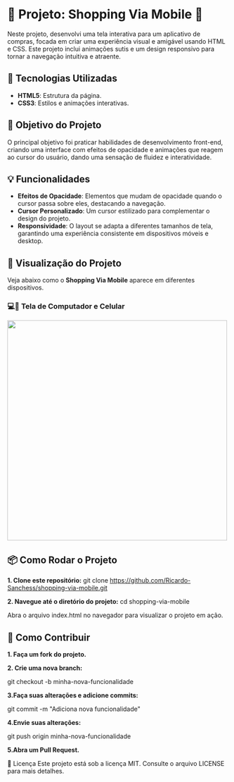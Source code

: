 <h1> 🛒 Projeto: Shopping Via Mobile 🛒</h1>

<p>Neste projeto, desenvolvi uma tela interativa para um aplicativo de compras, focada em criar uma experiência visual e amigável usando HTML e CSS. Este projeto inclui animações sutis e um design responsivo para tornar a navegação intuitiva e atraente.</p>

## 🚀 Tecnologias Utilizadas

- **HTML5**: Estrutura da página.
- **CSS3**: Estilos e animações interativas.

## 🎯 Objetivo do Projeto

<p>O principal objetivo foi praticar habilidades de desenvolvimento front-end, criando uma interface com efeitos de opacidade e animações que reagem ao cursor do usuário, dando uma sensação de fluidez e interatividade.</p>

## 💡 Funcionalidades

- **Efeitos de Opacidade**: Elementos que mudam de opacidade quando o cursor passa sobre eles, destacando a navegação.
- **Cursor Personalizado**: Um cursor estilizado para complementar o design do projeto.
- **Responsividade**: O layout se adapta a diferentes tamanhos de tela, garantindo uma experiência consistente em dispositivos móveis e desktop.

## 📱 Visualização do Projeto</h2>

Veja abaixo como o **Shopping Via Mobile** aparece em diferentes dispositivos.

### 💻📱 Tela de Computador e Celular

<img src="https://github.com/Ricardo-Sanchess/Shopping-Movel/blob/main/assets/Grey%20Black%20Modern%20Digital%20Product%20%20Mockup%20Shadow%20Instagram%20Post.png?raw=true" width="500px" height="500"><img/>

## 📦 Como Rodar o Projeto

**1. Clone este repositório:**
   git clone https://github.com/Ricardo-Sanchess/shopping-via-mobile.git

**2. Navegue até o diretório do projeto:**
cd shopping-via-mobile

Abra o arquivo index.html no navegador para visualizar o projeto em ação.
## 🔧 Como Contribuir 
**1. Faça um fork do projeto.**

**2. Crie uma nova branch:**

git checkout -b minha-nova-funcionalidade

**3.Faça suas alterações e adicione commits:**

git commit -m "Adiciona nova funcionalidade"

**4.Envie suas alterações:**

git push origin minha-nova-funcionalidade

**5.Abra um Pull Request.**

📜 Licença
Este projeto está sob a licença MIT. Consulte o arquivo LICENSE para mais detalhes.



   
